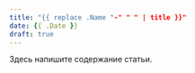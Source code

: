 ```yaml
---
title: "{{ replace .Name "-" " " | title }}"
date: {{ .Date }}
draft: true
---
```


Здесь напишите содержание статьи.